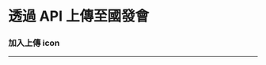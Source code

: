 # 透過 API 上傳至國發會

<script type="text/javascript" src="../js/general.js"></script>

### 加入上傳 icon
---





